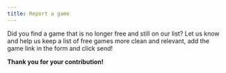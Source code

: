 ```yaml
---
title: Report a game
---
```

Did you find a game that is no longer free and still on our list? Let us know and help us keep a list of free games more clean and relevant, add the game link in the form and click send!

**Thank you for your contribution!**